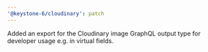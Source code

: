 ```yaml
---
'@keystone-6/cloudinary': patch
---
```


Added an export for the Cloudinary image GraphQL output type for developer usage e.g. in virtual fields.
